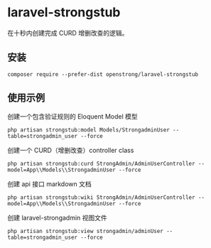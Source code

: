 # laravel-strongstub
在十秒内创建完成 CURD 增删改查的逻辑。

安装
-------

```
composer require --prefer-dist openstrong/laravel-strongstub
```
使用示例
-------

创建一个包含验证规则的 Eloquent Model 模型
```
php artisan strongstub:model Models/StrongadminUser --table=strongadmin_user --force
```

创建一个 CURD（增删改查）controller class
```
php artisan strongstub:curd StrongAdmin/AdminUserController --model=App\\Models\\StrongadminUser --force
```

创建 api 接口 markdown 文档
```
php artisan strongstub:wiki StrongAdmin/AdminUserController --model=App\\Models\\StrongadminUser --force
```

创建 laravel-strongadmin 视图文件
```
php artisan strongstub:view strongadmin/adminUser --table=strongadmin_user --force
```
